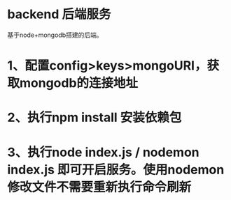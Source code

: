 # backend 后端服务
基于node+mongodb搭建的后端。

# 1、配置config>keys>mongoURI，获取mongodb的连接地址
# 2、执行npm install 安装依赖包
# 3、执行node index.js / nodemon index.js 即可开启服务。使用nodemon 修改文件不需要重新执行命令刷新
